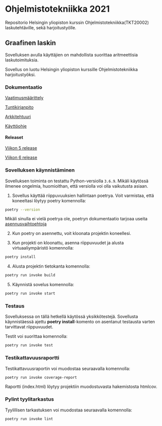 # Ohjelmistotekniikka 2021

Repositorio Helsingin yliopiston kurssin Ohjelmistotekniikka(TKT20002) laskutehtäville, sekä harjoitustyölle.

## Graafinen laskin

Sovelluksen avulla käyttäjien on mahdollista suorittaa aritmeettisia laskutoimituksia.

Sovellus on luotu Helsingin yliopiston kurssille Ohjelmistotekniikka harjoitustyöksi.

### Dokumentaatio

[Vaatimusmäärittely](/dokumentaatio/vaatimusmaarittely.md)

[Tuntikirjanpito](/dokumentaatio/tuntikirjanpito.md)

[Arkkitehtuuri](/dokumentaatio/arkkitehtuuri.md)

[Käyttöohje](/dokumentaatio/kayttoohje.md)

#### Releaset

[Viikon 5 release](https://github.com/suomalainenmari/ot-harjoitustyo2021/releases/tag/viikko5)

[Viikon 6 release](https://github.com/suomalainenmari/ot-harjoitustyo2021/releases/tag/viikko6)

### Sovelluksen käynnistäminen

Sovelluksen toiminta on testattu Python-versiolla `3.6.9`. Mikäli käytössä ilmenee ongelmia, huomioithan, että versiolla voi olla vaikutusta asiaan.

1. Sovellus käyttää riippuvuuksien hallintaan poetrya. Voit varmistaa, että koneeltasi löytyy poetry komennolla:

```bash
poetry --version
```

Mikäli sinulla ei vielä poetrya ole, poetryn dokumentaatio tarjoaa useita [asennusvaihtoehtoja](https://python-poetry.org/docs/#installation)

2. Kun poetry on asennettu, voit kloonata projektin koneellesi.

3. Kun projekti on kloonattu, asenna riippuvuudet ja alusta virtuaaliympäristö komennolla:

```bash
poetry install
```
4. Alusta projektin tietokanta komennolla:
```bash
poetry run invoke build
```

5. Käynnistä sovelus komennolla:

```bash
poetry run invoke start
```

### Testaus

Sovelluksessa on tällä hetkellä käytössä yksikkötestejä. Sovellusta käynnistäessä ajettu **poetry install**-komento on asentanut testausta varten tarvittavat riippuvuudet.

Testit voi suorittaa komennolla:
```bash
poetry run invoke test
```


### Testikattavuusraportti

Testikattavuusraportin voi muodostaa seuraavalla komennolla:

```bash
poetry run invoke coverage-report
```

Raportti (index.html) löytyy projektiin muodostuvasta hakemistosta htmlcov.

### Pylint tyylitarkastus

Tyylillisen tarkastuksen voi muodostaa seuraavalla komennolla:

```bash
poetry run invoke lint
```
